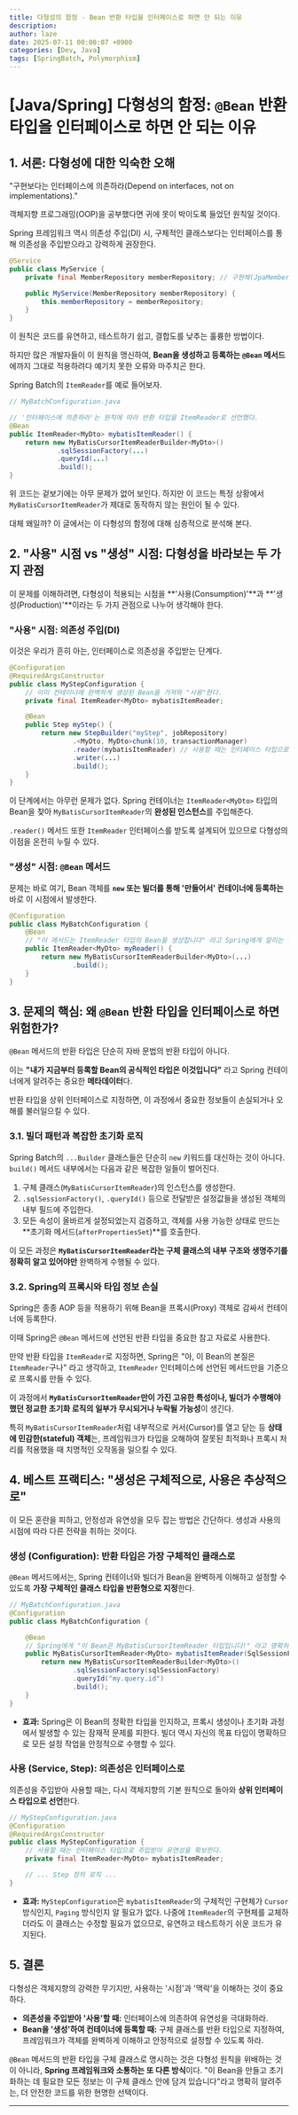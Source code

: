 ```yaml
---
title: 다형성의 함정 - Bean 반환 타입을 인터페이스로 하면 안 되는 이유
description: 
author: laze
date: 2025-07-11 00:00:07 +0900
categories: [Dev, Java]
tags: [SpringBatch, Polymorphism]
---
```

# [Java/Spring] 다형성의 함정: `@Bean` 반환 타입을 인터페이스로 하면 안 되는 이유

## 1. 서론: 다형성에 대한 익숙한 오해

"구현보다는 인터페이스에 의존하라(Depend on interfaces, not on implementations)."

객체지향 프로그래밍(OOP)을 공부했다면 귀에 못이 박이도록 들었던 원칙일 것이다.

Spring 프레임워크 역시 의존성 주입(DI) 시, 구체적인 클래스보다는 인터페이스를 통해 의존성을 주입받으라고 강력하게 권장한다.

```java
@Service
public class MyService {
    private final MemberRepository memberRepository; // 구현체(JpaMemberRepository)가 아닌 인터페이스로 받는다.

    public MyService(MemberRepository memberRepository) {
        this.memberRepository = memberRepository;
    }
}
```

이 원칙은 코드를 유연하고, 테스트하기 쉽고, 결합도를 낮추는 훌륭한 방법이다.

하지만 많은 개발자들이 이 원칙을 맹신하여, **Bean을 생성하고 등록하는 `@Bean` 메서드**에까지 그대로 적용하려다 예기치 못한 오류와 마주치곤 한다.

Spring Batch의 `ItemReader`를 예로 들어보자.

```java
// MyBatchConfiguration.java

// '인터페이스에 의존하라'는 원칙에 따라 반환 타입을 ItemReader로 선언했다.
@Bean
public ItemReader<MyDto> mybatisItemReader() {
    return new MyBatisCursorItemReaderBuilder<MyDto>()
            .sqlSessionFactory(...)
            .queryId(...)
            .build();
}
```

위 코드는 겉보기에는 아무 문제가 없어 보인다. 하지만 이 코드는 특정 상황에서 `MyBatisCursorItemReader`가 제대로 동작하지 않는 원인이 될 수 있다.

대체 왜일까? 이 글에서는 이 다형성의 함정에 대해 심층적으로 분석해 본다.

## 2. "사용" 시점 vs "생성" 시점: 다형성을 바라보는 두 가지 관점

이 문제를 이해하려면, 다형성이 적용되는 시점을 **'사용(Consumption)'**과 **'생성(Production)'**이라는 두 가지 관점으로 나누어 생각해야 한다.

### "사용" 시점: 의존성 주입(DI)

이것은 우리가 흔히 아는, 인터페이스로 의존성을 주입받는 단계다.

```java
@Configuration
@RequiredArgsConstructor
public class MyStepConfiguration {
    // 이미 컨테이너에 완벽하게 생성된 Bean을 가져와 "사용"한다.
    private final ItemReader<MyDto> mybatisItemReader;

    @Bean
    public Step myStep() {
        return new StepBuilder("myStep", jobRepository)
                .<MyDto, MyDto>chunk(10, transactionManager)
                .reader(mybatisItemReader) // 사용할 때는 인터페이스 타입으로!
                .writer(...)
                .build();
    }
}
```

이 단계에서는 아무런 문제가 없다. Spring 컨테이너는 `ItemReader<MyDto>` 타입의 Bean을 찾아 `MyBatisCursorItemReader`의 **완성된 인스턴스**를 주입해준다.

`.reader()` 메서드 또한 `ItemReader` 인터페이스를 받도록 설계되어 있으므로 다형성의 이점을 온전히 누릴 수 있다.

### "생성" 시점: `@Bean` 메서드

문제는 바로 여기, Bean 객체를 **`new` 또는 빌더를 통해 '만들어서' 컨테이너에 등록하는** 바로 이 시점에서 발생한다.

```java
@Configuration
public class MyBatchConfiguration {
    @Bean
    // "이 메서드는 ItemReader 타입의 Bean을 생성합니다" 라고 Spring에게 알리는 중
    public ItemReader<MyDto> myReader() {
        return new MyBatisCursorItemReaderBuilder<MyDto>(...)
                .build();
    }
}
```

## 3. 문제의 핵심: 왜 `@Bean` 반환 타입을 인터페이스로 하면 위험한가?

`@Bean` 메서드의 반환 타입은 단순히 자바 문법의 반환 타입이 아니다.

이는 **"내가 지금부터 등록할 Bean의 공식적인 타입은 이것입니다"** 라고 Spring 컨테이너에게 알려주는 중요한 **메타데이터**다.

반환 타입을 상위 인터페이스로 지정하면, 이 과정에서 중요한 정보들이 손실되거나 오해를 불러일으킬 수 있다.

### 3.1. 빌더 패턴과 복잡한 초기화 로직

Spring Batch의 `...Builder` 클래스들은 단순히 `new` 키워드를 대신하는 것이 아니다. `build()` 메서드 내부에서는 다음과 같은 복잡한 일들이 벌어진다.

1. 구체 클래스(`MyBatisCursorItemReader`)의 인스턴스를 생성한다.
2. `.sqlSessionFactory()`, `.queryId()` 등으로 전달받은 설정값들을 생성된 객체의 내부 필드에 주입한다.
3. 모든 속성이 올바르게 설정되었는지 검증하고, 객체를 사용 가능한 상태로 만드는 **초기화 메서드(`afterPropertiesSet`)**를 호출한다.

이 모든 과정은 **`MyBatisCursorItemReader`라는 구체 클래스의 내부 구조와 생명주기를 정확히 알고 있어야만** 완벽하게 수행될 수 있다.

### 3.2. Spring의 프록시와 타입 정보 손실

Spring은 종종 AOP 등을 적용하기 위해 Bean을 프록시(Proxy) 객체로 감싸서 컨테이너에 등록한다.

이때 Spring은 `@Bean` 메서드에 선언된 반환 타입을 중요한 참고 자료로 사용한다.

만약 반환 타입을 `ItemReader`로 지정하면, Spring은 "아, 이 Bean의 본질은 `ItemReader`구나" 라고 생각하고, `ItemReader` 인터페이스에 선언된 메서드만을 기준으로 프록시를 만들 수 있다.

이 과정에서 **`MyBatisCursorItemReader`만이 가진 고유한 특성이나, 빌더가 수행해야 했던 정교한 초기화 로직의 일부가 무시되거나 누락될 가능성**이 생긴다.

특히 `MyBatisCursorItemReader`처럼 내부적으로 커서(Cursor)를 열고 닫는 등 **상태에 민감한(stateful) 객체**는, 프레임워크가 타입을 오해하여 잘못된 최적화나 프록시 처리를 적용했을 때 치명적인 오작동을 일으킬 수 있다.

## 4. 베스트 프랙티스: "생성은 구체적으로, 사용은 추상적으로"

이 모든 혼란을 피하고, 안정성과 유연성을 모두 잡는 방법은 간단하다. 생성과 사용의 시점에 따라 다른 전략을 취하는 것이다.

### **생성 (Configuration): 반환 타입은 가장 구체적인 클래스로**

`@Bean` 메서드에서는, Spring 컨테이너와 빌더가 Bean을 완벽하게 이해하고 설정할 수 있도록 **가장 구체적인 클래스 타입을 반환형으로 지정**한다.

```java
// MyBatchConfiguration.java
@Configuration
public class MyBatchConfiguration {

    @Bean
    // Spring에게 "이 Bean은 MyBatisCursorItemReader 타입입니다!" 라고 명확히 알려준다.
    public MyBatisCursorItemReader<MyDto> mybatisItemReader(SqlSessionFactory sqlSessionFactory) {
        return new MyBatisCursorItemReaderBuilder<MyDto>()
                .sqlSessionFactory(sqlSessionFactory)
                .queryId("my.query.id")
                .build();
    }
}
```

- **효과:** Spring은 이 Bean의 정확한 타입을 인지하고, 프록시 생성이나 초기화 과정에서 발생할 수 있는 잠재적 문제를 피한다. 빌더 역시 자신의 목표 타입이 명확하므로 모든 설정 작업을 안정적으로 수행할 수 있다.

### **사용 (Service, Step): 의존성은 인터페이스로**

의존성을 주입받아 사용할 때는, 다시 객체지향의 기본 원칙으로 돌아와 **상위 인터페이스 타입으로 선언**한다.

```java
// MyStepConfiguration.java
@Configuration
@RequiredArgsConstructor
public class MyStepConfiguration {
    // 사용할 때는 인터페이스 타입으로 주입받아 유연성을 확보한다.
    private final ItemReader<MyDto> mybatisItemReader;

    // ... Step 정의 로직 ...
}
```

- **효과:** `MyStepConfiguration`은 `mybatisItemReader`의 구체적인 구현체가 `Cursor` 방식인지, `Paging` 방식인지 알 필요가 없다. 나중에 `ItemReader`의 구현체를 교체하더라도 이 클래스는 수정할 필요가 없으므로, 유연하고 테스트하기 쉬운 코드가 유지된다.

## 5. 결론

다형성은 객체지향의 강력한 무기지만, 사용하는 '시점'과 '맥락'을 이해하는 것이 중요하다.

- **의존성을 주입받아 '사용'할 때:** 인터페이스에 의존하여 유연성을 극대화하라.
- **Bean을 '생성'하여 컨테이너에 등록할 때:** 구체 클래스를 반환 타입으로 지정하여, 프레임워크가 객체를 완벽하게 이해하고 안정적으로 설정할 수 있도록 하라.

`@Bean` 메서드의 반환 타입을 구체 클래스로 명시하는 것은 다형성 원칙을 위배하는 것이 아니라, **Spring 프레임워크와 소통하는 또 다른 방식**이다. "이 Bean을 만들고 초기화하는 데 필요한 모든 정보는 이 구체 클래스 안에 담겨 있습니다"라고 명확히 알려주는, 더 안전한 코드를 위한 현명한 선택이다.

---
